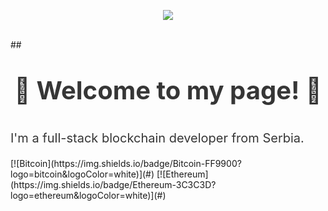 <p align="center">
  <img src="https://capsule-render.vercel.app/api?type=Slice&height=250&color=97dbae&animation=fadeIn&fontColor=363636&rotate=16&descAlignY=43&descAlign=60&fontAlignY=20&fontAlign=70&text=Crypto%20World!&desc=Welcome%20to%20Blocketize!"/>
</p>

<br>
##
<p align="center" style="font-size:40px; font-weight:bold; color:#363636;">🚀 Welcome to my page! 🚀
</p>
<p style="font-size:20px; color:#363636;">
    I'm a full-stack blockchain developer from Serbia.
</p>
[![Bitcoin](https://img.shields.io/badge/Bitcoin-FF9900?logo=bitcoin&logoColor=white)](#)
[![Ethereum](https://img.shields.io/badge/Ethereum-3C3C3D?logo=ethereum&logoColor=white)](#)



